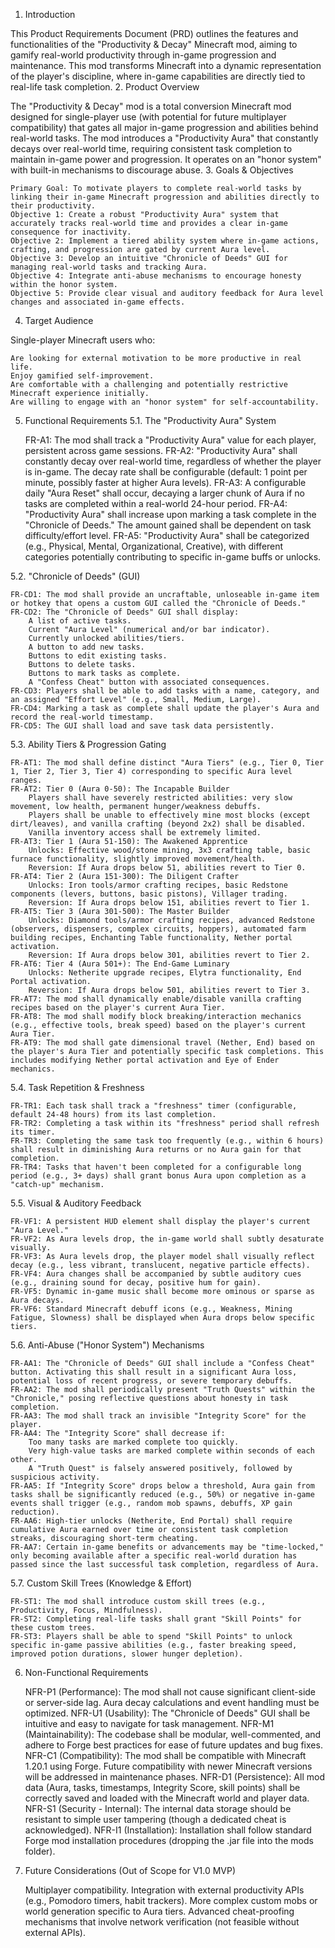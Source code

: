 1. Introduction

This Product Requirements Document (PRD) outlines the features and functionalities of the "Productivity & Decay" Minecraft mod, aiming to gamify real-world productivity through in-game progression and maintenance. This mod transforms Minecraft into a dynamic representation of the player's discipline, where in-game capabilities are directly tied to real-life task completion.
2. Product Overview

The "Productivity & Decay" mod is a total conversion Minecraft mod designed for single-player use (with potential for future multiplayer compatibility) that gates all major in-game progression and abilities behind real-world tasks. The mod introduces a "Productivity Aura" that constantly decays over real-world time, requiring consistent task completion to maintain in-game power and progression. It operates on an "honor system" with built-in mechanisms to discourage abuse.
3. Goals & Objectives

    Primary Goal: To motivate players to complete real-world tasks by linking their in-game Minecraft progression and abilities directly to their productivity.
    Objective 1: Create a robust "Productivity Aura" system that accurately tracks real-world time and provides a clear in-game consequence for inactivity.
    Objective 2: Implement a tiered ability system where in-game actions, crafting, and progression are gated by current Aura level.
    Objective 3: Develop an intuitive "Chronicle of Deeds" GUI for managing real-world tasks and tracking Aura.
    Objective 4: Integrate anti-abuse mechanisms to encourage honesty within the honor system.
    Objective 5: Provide clear visual and auditory feedback for Aura level changes and associated in-game effects.

4. Target Audience

Single-player Minecraft users who:

    Are looking for external motivation to be more productive in real life.
    Enjoy gamified self-improvement.
    Are comfortable with a challenging and potentially restrictive Minecraft experience initially.
    Are willing to engage with an "honor system" for self-accountability.

5. Functional Requirements
5.1. The "Productivity Aura" System

    FR-A1: The mod shall track a "Productivity Aura" value for each player, persistent across game sessions.
    FR-A2: "Productivity Aura" shall constantly decay over real-world time, regardless of whether the player is in-game. The decay rate shall be configurable (default: 1 point per minute, possibly faster at higher Aura levels).
    FR-A3: A configurable daily "Aura Reset" shall occur, decaying a larger chunk of Aura if no tasks are completed within a real-world 24-hour period.
    FR-A4: "Productivity Aura" shall increase upon marking a task complete in the "Chronicle of Deeds." The amount gained shall be dependent on task difficulty/effort level.
    FR-A5: "Productivity Aura" shall be categorized (e.g., Physical, Mental, Organizational, Creative), with different categories potentially contributing to specific in-game buffs or unlocks.

5.2. "Chronicle of Deeds" (GUI)

    FR-CD1: The mod shall provide an uncraftable, unloseable in-game item or hotkey that opens a custom GUI called the "Chronicle of Deeds."
    FR-CD2: The "Chronicle of Deeds" GUI shall display:
        A list of active tasks.
        Current "Aura Level" (numerical and/or bar indicator).
        Currently unlocked abilities/tiers.
        A button to add new tasks.
        Buttons to edit existing tasks.
        Buttons to delete tasks.
        Buttons to mark tasks as complete.
        A "Confess Cheat" button with associated consequences.
    FR-CD3: Players shall be able to add tasks with a name, category, and an assigned "Effort Level" (e.g., Small, Medium, Large).
    FR-CD4: Marking a task as complete shall update the player's Aura and record the real-world timestamp.
    FR-CD5: The GUI shall load and save task data persistently.

5.3. Ability Tiers & Progression Gating

    FR-AT1: The mod shall define distinct "Aura Tiers" (e.g., Tier 0, Tier 1, Tier 2, Tier 3, Tier 4) corresponding to specific Aura level ranges.
    FR-AT2: Tier 0 (Aura 0-50): The Incapable Builder
        Players shall have severely restricted abilities: very slow movement, low health, permanent hunger/weakness debuffs.
        Players shall be unable to effectively mine most blocks (except dirt/leaves), and vanilla crafting (beyond 2x2) shall be disabled.
        Vanilla inventory access shall be extremely limited.
    FR-AT3: Tier 1 (Aura 51-150): The Awakened Apprentice
        Unlocks: Effective wood/stone mining, 3x3 crafting table, basic furnace functionality, slightly improved movement/health.
        Reversion: If Aura drops below 51, abilities revert to Tier 0.
    FR-AT4: Tier 2 (Aura 151-300): The Diligent Crafter
        Unlocks: Iron tools/armor crafting recipes, basic Redstone components (levers, buttons, basic pistons), Villager trading.
        Reversion: If Aura drops below 151, abilities revert to Tier 1.
    FR-AT5: Tier 3 (Aura 301-500): The Master Builder
        Unlocks: Diamond tools/armor crafting recipes, advanced Redstone (observers, dispensers, complex circuits, hoppers), automated farm building recipes, Enchanting Table functionality, Nether portal activation.
        Reversion: If Aura drops below 301, abilities revert to Tier 2.
    FR-AT6: Tier 4 (Aura 501+): The End-Game Luminary
        Unlocks: Netherite upgrade recipes, Elytra functionality, End Portal activation.
        Reversion: If Aura drops below 501, abilities revert to Tier 3.
    FR-AT7: The mod shall dynamically enable/disable vanilla crafting recipes based on the player's current Aura Tier.
    FR-AT8: The mod shall modify block breaking/interaction mechanics (e.g., effective tools, break speed) based on the player's current Aura Tier.
    FR-AT9: The mod shall gate dimensional travel (Nether, End) based on the player's Aura Tier and potentially specific task completions. This includes modifying Nether portal activation and Eye of Ender mechanics.

5.4. Task Repetition & Freshness

    FR-TR1: Each task shall track a "freshness" timer (configurable, default 24-48 hours) from its last completion.
    FR-TR2: Completing a task within its "freshness" period shall refresh its timer.
    FR-TR3: Completing the same task too frequently (e.g., within 6 hours) shall result in diminishing Aura returns or no Aura gain for that completion.
    FR-TR4: Tasks that haven't been completed for a configurable long period (e.g., 3+ days) shall grant bonus Aura upon completion as a "catch-up" mechanism.

5.5. Visual & Auditory Feedback

    FR-VF1: A persistent HUD element shall display the player's current "Aura Level."
    FR-VF2: As Aura levels drop, the in-game world shall subtly desaturate visually.
    FR-VF3: As Aura levels drop, the player model shall visually reflect decay (e.g., less vibrant, translucent, negative particle effects).
    FR-VF4: Aura changes shall be accompanied by subtle auditory cues (e.g., draining sound for decay, positive hum for gain).
    FR-VF5: Dynamic in-game music shall become more ominous or sparse as Aura decays.
    FR-VF6: Standard Minecraft debuff icons (e.g., Weakness, Mining Fatigue, Slowness) shall be displayed when Aura drops below specific tiers.

5.6. Anti-Abuse ("Honor System") Mechanisms

    FR-AA1: The "Chronicle of Deeds" GUI shall include a "Confess Cheat" button. Activating this shall result in a significant Aura loss, potential loss of recent progress, or severe temporary debuffs.
    FR-AA2: The mod shall periodically present "Truth Quests" within the "Chronicle," posing reflective questions about honesty in task completion.
    FR-AA3: The mod shall track an invisible "Integrity Score" for the player.
    FR-AA4: The "Integrity Score" shall decrease if:
        Too many tasks are marked complete too quickly.
        Very high-value tasks are marked complete within seconds of each other.
        A "Truth Quest" is falsely answered positively, followed by suspicious activity.
    FR-AA5: If "Integrity Score" drops below a threshold, Aura gain from tasks shall be significantly reduced (e.g., 50%) or negative in-game events shall trigger (e.g., random mob spawns, debuffs, XP gain reduction).
    FR-AA6: High-tier unlocks (Netherite, End Portal) shall require cumulative Aura earned over time or consistent task completion streaks, discouraging short-term cheating.
    FR-AA7: Certain in-game benefits or advancements may be "time-locked," only becoming available after a specific real-world duration has passed since the last successful task completion, regardless of Aura.

5.7. Custom Skill Trees (Knowledge & Effort)

    FR-ST1: The mod shall introduce custom skill trees (e.g., Productivity, Focus, Mindfulness).
    FR-ST2: Completing real-life tasks shall grant "Skill Points" for these custom trees.
    FR-ST3: Players shall be able to spend "Skill Points" to unlock specific in-game passive abilities (e.g., faster breaking speed, improved potion durations, slower hunger depletion).

6. Non-Functional Requirements

    NFR-P1 (Performance): The mod shall not cause significant client-side or server-side lag. Aura decay calculations and event handling must be optimized.
    NFR-U1 (Usability): The "Chronicle of Deeds" GUI shall be intuitive and easy to navigate for task management.
    NFR-M1 (Maintainability): The codebase shall be modular, well-commented, and adhere to Forge best practices for ease of future updates and bug fixes.
    NFR-C1 (Compatibility): The mod shall be compatible with Minecraft 1.20.1 using Forge. Future compatibility with newer Minecraft versions will be addressed in maintenance phases.
    NFR-D1 (Persistence): All mod data (Aura, tasks, timestamps, Integrity Score, skill points) shall be correctly saved and loaded with the Minecraft world and player data.
    NFR-S1 (Security - Internal): The internal data storage should be resistant to simple user tampering (though a dedicated cheat is acknowledged).
    NFR-I1 (Installation): Installation shall follow standard Forge mod installation procedures (dropping the .jar file into the mods folder).

7. Future Considerations (Out of Scope for V1.0 MVP)

    Multiplayer compatibility.
    Integration with external productivity APIs (e.g., Pomodoro timers, habit trackers).
    More complex custom mobs or world generation specific to Aura tiers.
    Advanced cheat-proofing mechanisms that involve network verification (not feasible without external APIs).